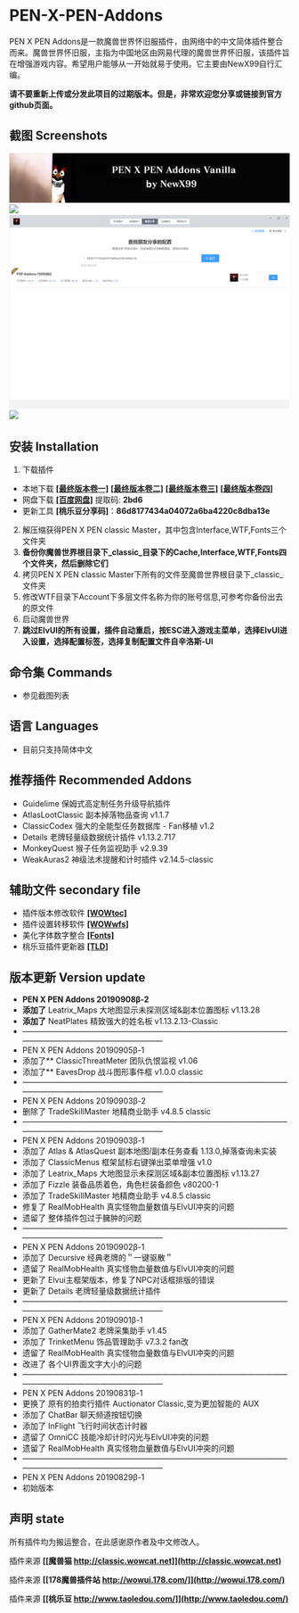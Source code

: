 # PEN-X-PEN-Addons
PEN X PEN Addons是一款魔兽世界怀旧服插件，由网络中的中文简体插件整合而来。魔兽世界怀旧服，主指为中国地区由网易代理的魔兽世界怀旧服，该插件旨在增强游戏内容。希望用户能够从一开始就易于使用。它主要由NewX99自行汇编。

**请不要重新上传或分发此项目的过期版本。但是，非常欢迎您分享或链接到官方github页面。**

## 截图 Screenshots
<img src="https://github.com/NewX99/PEN-X-PEN-Addons/blob/master/image/Screenshots00.jpg">
<img src="https://github.com/NewX99/PEN-X-PEN-Addons/blob/master/image/Screenshots01.jpg">
<img src="https://github.com/NewX99/PEN-X-PEN-Addons/blob/master/image/Screenshots02.jpg">
<img src="https://github.com/NewX99/PEN-X-PEN-Addons/blob/master/image/Addonslist%20.jpg">


## 安装 Installation
1. 下载插件
* 本地下载 **[[最终版本卷一]](https://github.com/NewX99/PEN-X-PEN-Addons/raw/master/master/PEN%20X%20PEN%20classic%20Master.part01.rar)** **[[最终版本卷二]](https://github.com/NewX99/PEN-X-PEN-Addons/raw/master/master/PEN%20X%20PEN%20classic%20Master.part02.rar)** **[[最终版本卷三]](https://github.com/NewX99/PEN-X-PEN-Addons/raw/master/master/PEN%20X%20PEN%20classic%20Master.part03.rar)** **[[最终版本卷四]](https://github.com/NewX99/PEN-X-PEN-Addons/raw/master/master/PEN%20X%20PEN%20classic%20Master.part04.rar)**
* 网盘下载 **[[百度网盘]](https://pan.baidu.com/s/1NrnxhbzJ3vRPFj1WH39Hmg)** 提取码: **2bd6** 
* 更新工具 **[桃乐豆分享码]**：**86d8177434a04072a6ba4220c8dba13e**

2. 解压缩获得PEN X PEN classic Master，其中包含Interface,WTF,Fonts三个文件夹
3. **备份你魔兽世界根目录下_classic_目录下的Cache,Interface,WTF,Fonts四个文件夹，然后删除它们**
4. 拷贝PEN X PEN classic Master下所有的文件至魔兽世界根目录下_classic_文件夹
5. 修改WTF目录下Account下多层文件名称为你的账号信息,可参考你备份出去的原文件
6. 启动魔兽世界
7. **跳过ElvUI的所有设置，插件自动重启，按ESC进入游戏主菜单，选择ElvUI进入设置，选择配置标签，选择复制配置文件自辛洛斯-UI**

## 命令集 Commands
* 参见截图列表

## 语言 Languages
* 目前只支持简体中文

## 推荐插件 Recommended Addons
* Guidelime 保姆式高定制任务升级导航插件
* AtlasLootClassic 副本掉落物品查询 v1.1.7
* ClassicCodex 强大的全能型任务数据库 - Fan移植 v1.2
* Details  老牌轻量级数据统计插件 v1.13.2.717
* MonkeyQuest 猴子任务监视助手 v2.9.39
* WeakAuras2 神级法术提醒和计时插件 v2.14.5-classic

## 辅助文件 secondary file
* 插件版本修改软件 **[[WOWtoc]](https://github.com/NewX99/PEN-X-PEN-Addons/raw/master/master/WoWToc.exe)**
* 插件设置转移软件 **[[WOWwfs]](https://github.com/NewX99/PEN-X-PEN-Addons/raw/master/master/WOW%E9%85%8D%E7%BD%AE%E5%A4%8D%E5%88%B6-WFS4.9(32).exe)**
* 美化字体数字整合 **[[Fonts]](https://github.com/NewX99/PEN-X-PEN-Addons/raw/master/master/Fonts.7z)**
* 桃乐豆插件更新器 **[[TLD]](https://github.com/NewX99/PEN-X-PEN-Addons/raw/master/master/taoledou-setup-latest.exe)**
## 版本更新 Version update
* **PEN X PEN Addons 20190908β-2**
* **添加了** Leatrix_Maps 大地图显示未探测区域&副本位置图标 v1.13.28
* **添加了** NeatPlates 精致强大的姓名板 v1.13.2.13-Classic
* ————————————————————————————————————————————————————
* PEN X PEN Addons 20190905β-1
* 添加了** ClassicThreatMeter 团队仇恨监视 v1.06
* 添加了** EavesDrop 战斗图形事件框 v1.0.0 classic
* ————————————————————————————————————————————————————
* PEN X PEN Addons 20190903β-2
* 删除了 TradeSkillMaster 地精商业助手 v4.8.5 classic
* ————————————————————————————————————————————————————
* PEN X PEN Addons 20190903β-1
* 添加了 Atlas & AtlasQuest 副本地图/副本任务查看 1.13.0,掉落查询未实装
* 添加了 ClassicMenus 框架鼠标右键弹出菜单增强 v1.0
* 添加了 Leatrix_Maps 大地图显示未探测区域&副本位置图标 v1.13.27
* 添加了 Fizzle 装备品质着色，角色栏装备颜色 v80200-1
* 添加了 TradeSkillMaster 地精商业助手 v4.8.5 classic
* 修复了 RealMobHealth 真实怪物血量数值与ElvUI冲突的问题
* 遗留了 整体插件包过于臃肿的问题 
* ————————————————————————————————————————————————————
* PEN X PEN Addons 20190902β-1
* 添加了 Decursive 经典老牌的＂一键驱散＂
* 遗留了 RealMobHealth 真实怪物血量数值与ElvUI冲突的问题
* 更新了 Elvui主框架版本，修复了NPC对话框排版的错误
* 更新了 Details  老牌轻量级数据统计插件
* ————————————————————————————————————————————————————
* PEN X PEN Addons 20190901β-1
* 添加了 GatherMate2 老牌采集助手 v1.45
* 添加了 TrinketMenu 饰品管理助手 v7.3.2 fan改
* 遗留了 RealMobHealth 真实怪物血量数值与ElvUI冲突的问题
* 改进了 各个UI界面文字大小的问题
* ————————————————————————————————————————————————————
* PEN X PEN Addons 20190831β-1
* 更换了 原有的拍卖行插件 Auctionator Classic,变为更加智能的 AUX
* 添加了 ChatBar 聊天频道按钮切换
* 添加了 InFlight 飞行时间状态计时器
* 遗留了 OmniCC 技能冷却计时闪光与ElvUI冲突的问题
* 遗留了 RealMobHealth 真实怪物血量数值与ElvUI冲突的问题
* ————————————————————————————————————————————————————
* PEN X PEN Addons 20190829β-1
* 初始版本 

## 声明 state
所有插件均为搬运整合，在此感谢原作者及中文修改人。

插件来源 **[[魔兽猫 http://classic.wowcat.net]](http://classic.wowcat.net)**

插件来源 **[[178魔兽插件站 http://wowui.178.com/]](http://wowui.178.com/)**

插件来源 **[[桃乐豆 http://www.taoledou.com/]](http://www.taoledou.com/)**
